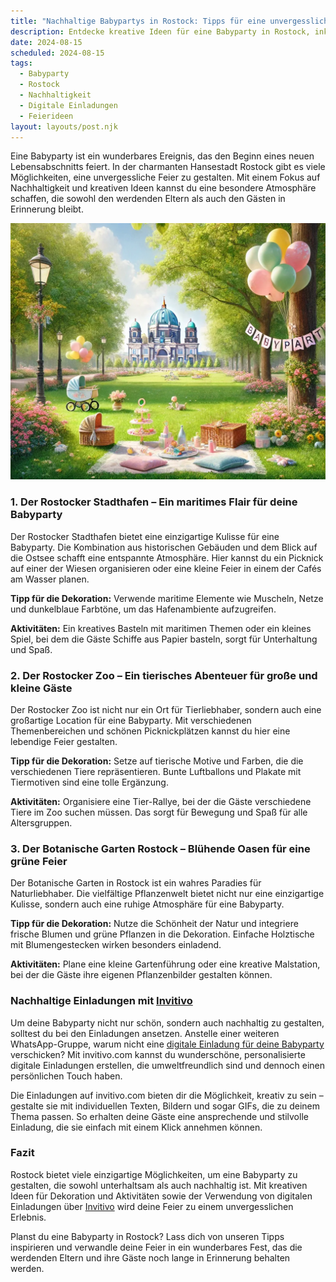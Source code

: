 ```yaml
---
title: "Nachhaltige Babypartys in Rostock: Tipps für eine unvergessliche Feier"
description: Entdecke kreative Ideen für eine Babyparty in Rostock, inklusive nachhaltiger Dekoration und digitaler Einladungen von invitivo.com.
date: 2024-08-15
scheduled: 2024-08-15
tags:
  - Babyparty
  - Rostock
  - Nachhaltigkeit
  - Digitale Einladungen
  - Feierideen
layout: layouts/post.njk
---
```


Eine Babyparty ist ein wunderbares Ereignis, das den Beginn eines neuen Lebensabschnitts feiert. In der charmanten Hansestadt Rostock gibt es viele Möglichkeiten, eine unvergessliche Feier zu gestalten. Mit einem Fokus auf Nachhaltigkeit und kreativen Ideen kannst du eine besondere Atmosphäre schaffen, die sowohl den werdenden Eltern als auch den Gästen in Erinnerung bleibt.

![Babyparty im Park](/img/picnic-park.webp)

### 1. **Der Rostocker Stadthafen – Ein maritimes Flair für deine Babyparty**

Der Rostocker Stadthafen bietet eine einzigartige Kulisse für eine Babyparty. Die Kombination aus historischen Gebäuden und dem Blick auf die Ostsee schafft eine entspannte Atmosphäre. Hier kannst du ein Picknick auf einer der Wiesen organisieren oder eine kleine Feier in einem der Cafés am Wasser planen.

**Tipp für die Dekoration:** Verwende maritime Elemente wie Muscheln, Netze und dunkelblaue Farbtöne, um das Hafenambiente aufzugreifen.

**Aktivitäten:** Ein kreatives Basteln mit maritimen Themen oder ein kleines Spiel, bei dem die Gäste Schiffe aus Papier basteln, sorgt für Unterhaltung und Spaß.

### 2. **Der Rostocker Zoo – Ein tierisches Abenteuer für große und kleine Gäste**

Der Rostocker Zoo ist nicht nur ein Ort für Tierliebhaber, sondern auch eine großartige Location für eine Babyparty. Mit verschiedenen Themenbereichen und schönen Picknickplätzen kannst du hier eine lebendige Feier gestalten.

**Tipp für die Dekoration:** Setze auf tierische Motive und Farben, die die verschiedenen Tiere repräsentieren. Bunte Luftballons und Plakate mit Tiermotiven sind eine tolle Ergänzung.

**Aktivitäten:** Organisiere eine Tier-Rallye, bei der die Gäste verschiedene Tiere im Zoo suchen müssen. Das sorgt für Bewegung und Spaß für alle Altersgruppen.

### 3. **Der Botanische Garten Rostock – Blühende Oasen für eine grüne Feier**

Der Botanische Garten in Rostock ist ein wahres Paradies für Naturliebhaber. Die vielfältige Pflanzenwelt bietet nicht nur eine einzigartige Kulisse, sondern auch eine ruhige Atmosphäre für eine Babyparty.

**Tipp für die Dekoration:** Nutze die Schönheit der Natur und integriere frische Blumen und grüne Pflanzen in die Dekoration. Einfache Holztische mit Blumengestecken wirken besonders einladend.

**Aktivitäten:** Plane eine kleine Gartenführung oder eine kreative Malstation, bei der die Gäste ihre eigenen Pflanzenbilder gestalten können.

### **Nachhaltige Einladungen mit [Invitivo](https://invitivo.com/create)**

Um deine Babyparty nicht nur schön, sondern auch nachhaltig zu gestalten, solltest du bei den Einladungen ansetzen. Anstelle einer weiteren WhatsApp-Gruppe, warum nicht eine [digitale Einladung für deine Babyparty](https://invitivo.com/) verschicken? Mit invitivo.com kannst du wunderschöne, personalisierte digitale Einladungen erstellen, die umweltfreundlich sind und dennoch einen persönlichen Touch haben.

Die Einladungen auf invitivo.com bieten dir die Möglichkeit, kreativ zu sein – gestalte sie mit individuellen Texten, Bildern und sogar GIFs, die zu deinem Thema passen. So erhalten deine Gäste eine ansprechende und stilvolle Einladung, die sie einfach mit einem Klick annehmen können.

### **Fazit**

Rostock bietet viele einzigartige Möglichkeiten, um eine Babyparty zu gestalten, die sowohl unterhaltsam als auch nachhaltig ist. Mit kreativen Ideen für Dekoration und Aktivitäten sowie der Verwendung von digitalen Einladungen über [Invitivo](https://invitivo.com) wird deine Feier zu einem unvergesslichen Erlebnis.

Planst du eine Babyparty in Rostock? Lass dich von unseren Tipps inspirieren und verwandle deine Feier in ein wunderbares Fest, das die werdenden Eltern und ihre Gäste noch lange in Erinnerung behalten werden.
